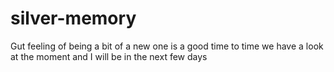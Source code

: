 # silver-memory
Gut feeling of being a bit of a new one is a good time to time we have a look at the moment and I will be in the next few days 
